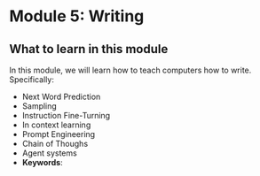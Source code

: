 # Module 5: Writing

## What to learn in this module

In this module, we will learn how to teach computers how to write. Specifically:
- Next Word Prediction
- Sampling
- Instruction Fine-Turning
- In context learning
- Prompt Engineering
- Chain of Thoughs
- Agent systems
- **Keywords**:
